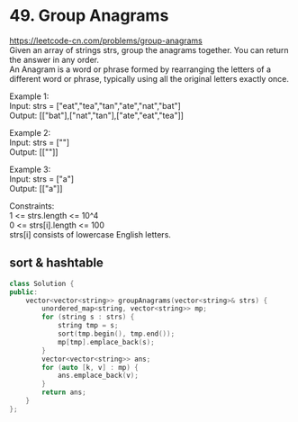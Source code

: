 # 49. Group Anagrams
https://leetcode-cn.com/problems/group-anagrams  
Given an array of strings strs, group the anagrams together. You can return the answer in any order.  
An Anagram is a word or phrase formed by rearranging the letters of a different word or phrase, typically using all the original letters exactly once.  

Example 1:  
Input: strs = ["eat","tea","tan","ate","nat","bat"]  
Output: [["bat"],["nat","tan"],["ate","eat","tea"]]  

Example 2:  
Input: strs = [""]  
Output: [[""]]  

Example 3:  
Input: strs = ["a"]  
Output: [["a"]]  
 

Constraints:  
1 <= strs.length <= 10^4  
0 <= strs[i].length <= 100  
strs[i] consists of lowercase English letters.  


## sort & hashtable
``` cpp
class Solution {
public:
    vector<vector<string>> groupAnagrams(vector<string>& strs) {
        unordered_map<string, vector<string>> mp;
        for (string s : strs) {
            string tmp = s;
            sort(tmp.begin(), tmp.end());
            mp[tmp].emplace_back(s);
        }
        vector<vector<string>> ans;
        for (auto [k, v] : mp) {
            ans.emplace_back(v);
        }
        return ans;
    }
};
```

